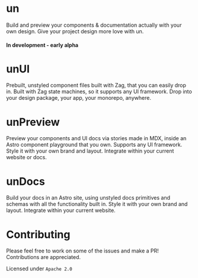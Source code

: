 # un

Build and preview your components & documentation actually with your own design. Give your project design more love with un.

#### In development - early alpha

# unUI

Prebuilt, unstyled component files built with Zag, that you can easily drop in. Built with Zag state machines, so it supports any UI framework. Drop into your design package, your app, your monorepo, anywhere.

# unPreview

Preview your components and UI docs via stories made in MDX, inside an Astro component playground that you own. Supports any UI framework. Style it with your own brand and layout. Integrate within your current website or docs.

# unDocs

Build your docs in an Astro site, using unstyled docs primitives and schemas with all the functionality built in. Style it with your own brand and layout. Integrate within your current website.

# Contributing

Please feel free to work on some of the issues and make a PR! Contributions are appreciated.

Licensed under `Apache 2.0`
